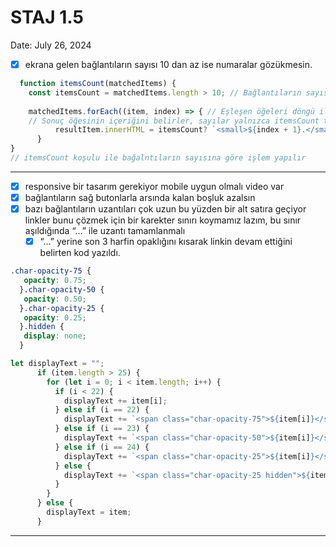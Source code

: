 # STAJ 1.5

Date: July 26, 2024

- [x]  ekrana gelen bağlantıların sayısı 10 dan az ise numaralar gözükmesin.

```jsx
  function itemsCount(matchedItems) {
    const itemsCount = matchedItems.length > 10; // Bağlantıların sayısının 10'dan fazla olup olmadığını kontrol eder
    
    matchedItems.forEach((item, index) => { // Eşleşen öğeleri döngü ile işler
    // Sonuç öğesinin içeriğini belirler, sayılar yalnızca itemsCount true olduğunda eklenir
		  resultItem.innerHTML = itemsCount? `<small>${index + 1}.</small> ${item}` : `${item}` ; // Sonuç öğesinin içeriğini belirler #indexx
	  }
}
// itemsCount koşulu ile bağalntıların sayısına göre işlem yapılır
```

---

- [x]  responsive bir tasarım gerekiyor mobile uygun olmalı video var
- [x]  bağlantıların sağ butonlarla arsında kalan boşluk azalsın
- [x]  bazı bağlantıların uzantıları çok uzun bu yüzden bir alt satıra geçiyor linkler bunu çözmek için bir karekter sınırı koymamız lazım, bu sınır aşıldığında “…” ile uzantı tamamlanmalı
    - [x]  “…” yerine son 3 harfin opaklığını kısarak linkin devam ettiğini belirten kod yazıldı.

```css
.char-opacity-75 {
   opacity: 0.75;
  }.char-opacity-50 {
   opacity: 0.50;
  }.char-opacity-25 {
   opacity: 0.25;
  }.hidden {
   display: none;
  }
```

```jsx
let displayText = "";
      if (item.length > 25) {
        for (let i = 0; i < item.length; i++) {
          if (i < 22) {
            displayText += item[i];
          } else if (i == 22) {
            displayText += `<span class="char-opacity-75">${item[i]}</span>`;
          } else if (i == 23) {
            displayText += `<span class="char-opacity-50">${item[i]}</span>`;
          } else if (i == 24) {
            displayText += `<span class="char-opacity-25">${item[i]}</span>`;
          } else {
            displayText += `<span class="char-opacity-25 hidden">${item[i]}</span>`;
          }
        }
      } else {
        displayText = item;
      }
```

---